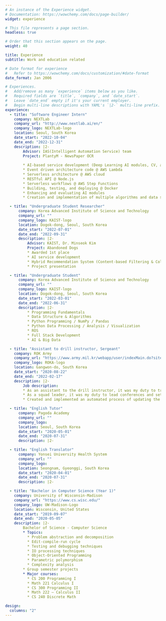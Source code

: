 ```yaml
---
# An instance of the Experience widget.
# Documentation: https://wowchemy.com/docs/page-builder/
widget: experience

# This file represents a page section.
headless: true

# Order that this section appears on the page.
weight: 40

title: Experience
subtitle: Work and education related

# Date format for experience
#   Refer to https://wowchemy.com/docs/customization/#date-format
date_format: Jan 2006

# Experiences.
#   Add/remove as many `experience` items below as you like.
#   Required fields are `title`, `company`, and `date_start`.
#   Leave `date_end` empty if it's your current employer.
#   Begin multi-line descriptions with YAML's `|2-` multi-line prefix.
experience:
  - title: "Software Engineer Intern"
    company: NEXTLab
    company_url: "http://www.nextlab.ai/en/"
    company_logo: NEXTLab-logo
    location: Seoul, South Korea
    date_start: "2022-10-04"
    date_end: "2022-12-31"
    description: |2-
        Advisor: IAS(Intelligent Automation Service) team
        Project: PlantyM - NewsPaper OCR
        
        * AI-based service development (Deep Learning AI modules, CV, and NLP)
        * Event driven architecture code @ AWS Lambda
        * Serverless architecture @ AWS cloud
        * RESTful API @ Node.js
        * Serverless workflows @ AWS Step Functions
        * Building, testing, and deploying @ Docker
        * Enhancing and evaluating AI modules
        * Creation and implementation of multiple algorithms and data structures

  - title: "Undergraduate Student Researcher"
      company: Korea Advanced Institute of Science and Technology
      company_url: ""
      company_logo: KAIST-logo
      location: Dogok-dong, Seoul, South Korea
      date_start: "2022-07-01"
      date_end: "2022-09-31"
      description: |2-
          Advisor: KAIST, Dr. Minseok Kim
          Project: Abandoned Dogs
          * Awarded 1st place
          * AI service development
          * Hybrid Recommendation System (Content-based Filtering & Collaborative Filtering)
          * Project presentation

  - title: "Undergraduate Student"
      company: Korea Advanced Institute of Science and Technology
      company_url: ""
      company_logo: KAIST-logo
      location: Dogok-dong, Seoul, South Korea
      date_start: "2022-03-01"
      date_end: "2022-06-31"
      description: |2-
          * Programming Fundamentals
          * Data Structure & Algorithms
          * Python Programming / NumPy / Pandas
          * Python Data Processing / Analysis / Visualization
          * ROS
          * Full Stack Development
          * AI & Big Data

  - title: "Assistant to drill instructor, Sergeant"
    company: ROK Army
    company_url: "https://www.army.mil.kr/webapp/user/indexMain.do?siteId=english"
    company_logo: ROKA-logo
    location: Gangwon-do, South Korea
    date_start: "2020-08-22"
    date_end: "2022-02-17"
    description: |2-
        Job description:
        * As an assistant to the drill instructor, it was my duty to train and teach trainees basic army knowledge and give basic army training.
        * As a squad leader, it was my duty to lead conferences and settle problems and complaints of my squad at our unit.
        * Created and implemented an automated process of updating the gun bulletin board.

  - title: "English Tutor"
      company: Pagoda Academy
      company_url: ""
      company_logo: 
      location: Seoul, South Korea
      date_start: "2020-05-01"
      date_end: "2020-07-31"
      description: |2-

  - title: "English Translator"
      company: Yonsei University Health System
      company_url: ""
      company_logo: 
      location: Seongnam, Gyeonggi, South Korea
      date_start: "2020-04-01"
      date_end: "2020-07-31"
      description: |2-

  - title: "Bachelor in Computer Science (Year 1)"
    company: University of Wisconsin-Madison
    company_url: "https://www.cs.wisc.edu/"
    company_logo: UW-Madison-Logo
    location: Wisconsin, United States
    date_start: "2019-09-07"
    date_end: "2020-05-05"
    description: |2-
        Bachelor of Science - Computer Science
        * Topics:
          * Problem abstraction and decomposition
          * Edit-compile-run cycle
          * Testing and debugging techniques
          * IO processing techniques
          * Object-Oriented Programming
          * Parametric polymorphism
          * Complexity analysis
        * Group semester projects
        * Major courses:
          * CS 200 Programming I
          * Math 221 Calculus I
          * CS 300 Programming II
          * Math 222 – Calculus II
          * CS 240 Discrete Math

design:
  columns: "2"
---
```

